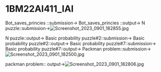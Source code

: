 # 1BM22AI411_IAI
Bot_saves_princies ::submission->
Bot_saves_princies ::output->
N puzzle::submission->![Screenshot_2023_0901_182855.jpg](https://github.com/Vasanth0106/1BM22AI411_IAI/assets/139615614/d0efb999-1f9c-462c-8ae3-57b4e7820ab3)


N puzzle::output->
Basic probability puzzle#2::submission->
Basic probability puzzle#2::output->
Basic probability puzzle#7::submission->
Basic probability puzzle#7::output->
Packman problem::submission->![Screenshot_2023_0901_182500.jpg](https://github.com/Vasanth0106/1BM22AI411_IAI/assets/139615614/e4909150-0437-4c5d-83ae-b9cbcd7c9903)


packman problem:: output->![Screenshot_2023_0901_182806.jpg](https://github.com/Vasanth0106/1BM22AI411_IAI/assets/139615614/57b518f8-c3a4-4104-8301-2f4255cc9f76)
